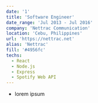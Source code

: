 ```yaml
---
date: '1'
title: 'Software Engineer'
date_range: 'Jul 2013 - Jul 2016'
company: 'Nettrac Communication'
location: 'Cebu, Philippines'
url: 'https://nettrac.net'
alias: 'Nettrac'
fill: '#4956fc'
techs:
  - React
  - Node.js
  - Express
  - Spotify Web API
---
```


- lorem ipsum
